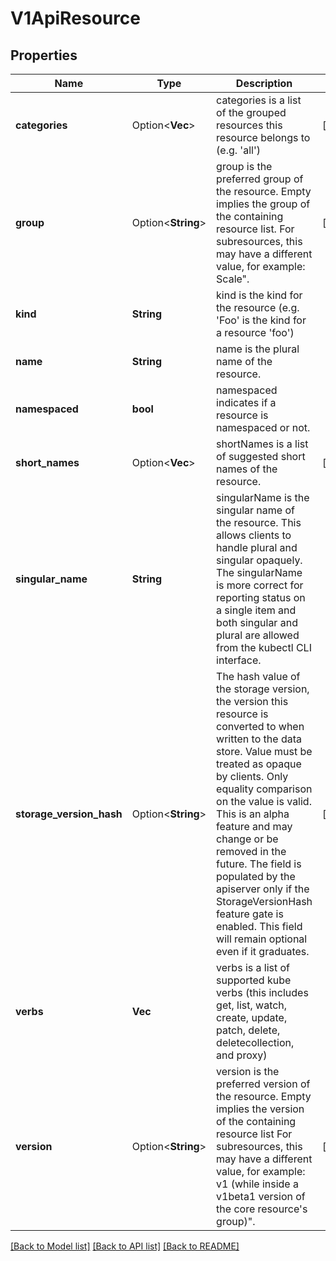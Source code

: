 # V1ApiResource

## Properties

Name | Type | Description | Notes
------------ | ------------- | ------------- | -------------
**categories** | Option<**Vec<String>**> | categories is a list of the grouped resources this resource belongs to (e.g. 'all') | [optional]
**group** | Option<**String**> | group is the preferred group of the resource.  Empty implies the group of the containing resource list. For subresources, this may have a different value, for example: Scale\". | [optional]
**kind** | **String** | kind is the kind for the resource (e.g. 'Foo' is the kind for a resource 'foo') | 
**name** | **String** | name is the plural name of the resource. | 
**namespaced** | **bool** | namespaced indicates if a resource is namespaced or not. | 
**short_names** | Option<**Vec<String>**> | shortNames is a list of suggested short names of the resource. | [optional]
**singular_name** | **String** | singularName is the singular name of the resource.  This allows clients to handle plural and singular opaquely. The singularName is more correct for reporting status on a single item and both singular and plural are allowed from the kubectl CLI interface. | 
**storage_version_hash** | Option<**String**> | The hash value of the storage version, the version this resource is converted to when written to the data store. Value must be treated as opaque by clients. Only equality comparison on the value is valid. This is an alpha feature and may change or be removed in the future. The field is populated by the apiserver only if the StorageVersionHash feature gate is enabled. This field will remain optional even if it graduates. | [optional]
**verbs** | **Vec<String>** | verbs is a list of supported kube verbs (this includes get, list, watch, create, update, patch, delete, deletecollection, and proxy) | 
**version** | Option<**String**> | version is the preferred version of the resource.  Empty implies the version of the containing resource list For subresources, this may have a different value, for example: v1 (while inside a v1beta1 version of the core resource's group)\". | [optional]

[[Back to Model list]](../README.md#documentation-for-models) [[Back to API list]](../README.md#documentation-for-api-endpoints) [[Back to README]](../README.md)


